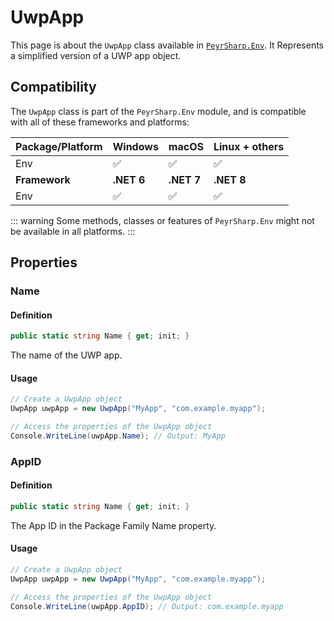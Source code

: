 # UwpApp

This page is about the `UwpApp` class available in [`PeyrSharp.Env`](/env.md).
It Represents a simplified version of a UWP app object.

## Compatibility

The `UwpApp` class is part of the `PeyrSharp.Env` module, and is compatible with all of these frameworks and platforms:

| Package/Platform | Windows    | macOS      | Linux + others |
| ---------------- | ---------- | ---------- | -------------- |
| Env              | ✅         | ✅         | ✅             |
| **Framework**    | **.NET 6** | **.NET 7** | **.NET 8**     |
| Env              | ✅         | ✅         | ✅             |

::: warning
Some methods, classes or features of `PeyrSharp.Env` might not be available in all platforms.
:::

## Properties

### Name

#### Definition

```c#
public static string Name { get; init; }
```

The name of the UWP app.

#### Usage

```c#
// Create a UwpApp object
UwpApp uwpApp = new UwpApp("MyApp", "com.example.myapp");

// Access the properties of the UwpApp object
Console.WriteLine(uwpApp.Name); // Output: MyApp
```

### AppID

#### Definition

```c#
public static string Name { get; init; }
```

The App ID in the Package Family Name property.

#### Usage

```c#
// Create a UwpApp object
UwpApp uwpApp = new UwpApp("MyApp", "com.example.myapp");

// Access the properties of the UwpApp object
Console.WriteLine(uwpApp.AppID); // Output: com.example.myapp
```
